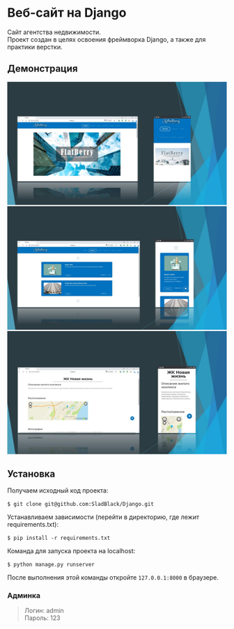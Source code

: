 # Веб-сайт на Django
Сайт агентства недвижимости.<br>
Проект создан в целях освоения фреймворка Django, а также для практики верстки.

## Демонстрация
<img src="demo/0.jpg" width="800" />
<img src="demo/1.jpg" width="800" />
<img src="demo/2.jpg" width="800" />

## Установка
Получаем исходный код проекта:
```
$ git clone git@github.com:SladBlack/Django.git
```

Устанавливаем зависимости (перейти в директорию, где лежит requirements.txt):
```
$ pip install -r requirements.txt
```

Команда для запуска проекта на localhost:<br>
```
$ python manage.py runserver
```
После выполнения этой команды откройте `127.0.0.1:8000` в браузере.

### Админка
>Логин: admin<br>
>Пароль: 123
